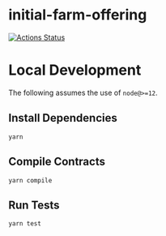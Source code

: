 # initial-farm-offering

[![Actions Status](https://github.com/becoswap/inital-farm-offering/workflows/CI/badge.svg)](https://github.com/becoswap/inital-farm-offering/actions)


# Local Development

The following assumes the use of `node@>=12`.

## Install Dependencies

`yarn`

## Compile Contracts

`yarn compile`

## Run Tests

`yarn test`
